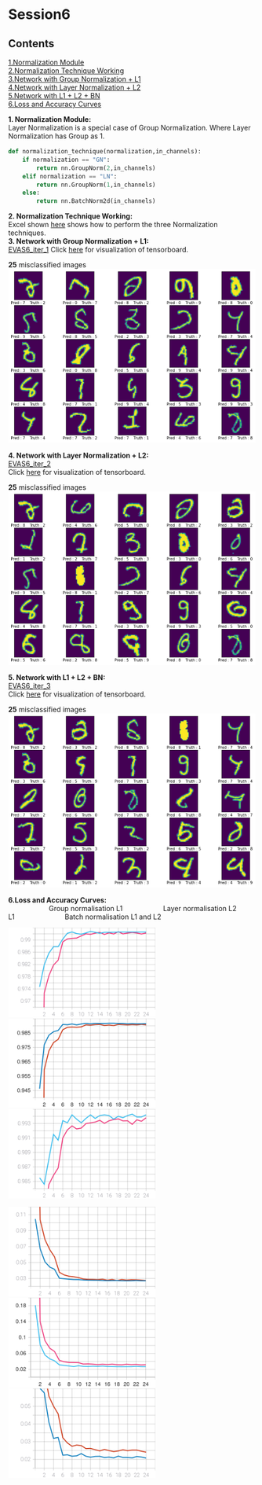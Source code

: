 # Session6
## Contents
[1.Normalization Module](#norm_module)  
[2.Normalization Technique Working](#norm_excel)  
[3.Network with Group Normalization + L1](#EVAS6_iter_1)  
[4.Network with Layer Normalization + L2](#EVAS6_iter_2)  
[5.Network with L1 + L2 + BN](#EVAS6_iter_3)  
[6.Loss and Accuracy Curves ](#loss_accuracy)  

**1. Normalization Module:**<a name="norm_module"></a>  
Layer Normalization is a special case of Group Normalization. Where Layer Normalization has Group as 1.
```python
def normalization_technique(normalization,in_channels):
    if normalization == "GN":
        return nn.GroupNorm(2,in_channels)
    elif normalization == "LN":
        return nn.GroupNorm(1,in_channels)
    else:
        return nn.BatchNorm2d(in_channels)
```

**2. Normalization Technique Working:**<a name="norm_excel"></a>  
Excel shown [here](Batch_layer_group_norm.ods) shows how to perform the three Normalization techniques.  
**3. Network with Group Normalization + L1:**<a name="EVAS6_iter_1"></a>  
[EVAS6_iter_1](EVAS6_iter_1.ipynb)
Click [here](https://tensorboard.dev/experiment/w5w8rj1SR9mirUxefAxiEA/) for visualization of tensorboard.  
  
**25** misclassified images  
![](GN_l1.png)

**4. Network with Layer Normalization + L2:**<a name="EVAS6_iter_2"></a>  
[EVAS6_iter_2](EVAS6_iter_2.ipynb)  
Click [here](https://tensorboard.dev/experiment/kPv1c9zrRcaoKAEoyBLmPw/) for visualization of tensorboard.

**25** misclassified images  
![](LN_l2.png)

**5. Network with L1 + L2 + BN:**<a name="EVAS6_iter_3"></a>  
[EVAS6_iter_3](EVAS6_iter_3.ipynb)  
Click [here](https://tensorboard.dev/experiment/3e9S68TNSYuwfwmSL5iyXw/) for visualization of tensorboard.

**25** misclassified images  
![](BN_l1_l2.png)


**6.Loss and Accuracy Curves:**<a name="loss_accuracy"></a>  
&nbsp;&nbsp;&nbsp;&nbsp;&nbsp;&nbsp;&nbsp;&nbsp;&nbsp;&nbsp;&nbsp;&nbsp;&nbsp;&nbsp;&nbsp; &nbsp;&nbsp;&nbsp;&nbsp;&nbsp;Group normalisation L1&nbsp;&nbsp;&nbsp;&nbsp;&nbsp;&nbsp;&nbsp;&nbsp;&nbsp;&nbsp;&nbsp;&nbsp;&nbsp;&nbsp;&nbsp; &nbsp;&nbsp;&nbsp;&nbsp;&nbsp;Layer normalisation L2 L1&nbsp;&nbsp;&nbsp;&nbsp;&nbsp;&nbsp;&nbsp;&nbsp;&nbsp;&nbsp;&nbsp;&nbsp;&nbsp;&nbsp;&nbsp; &nbsp;&nbsp;&nbsp;&nbsp;&nbsp;&nbsp;&nbsp;&nbsp;&nbsp;&nbsp;Batch normalisation L1 and L2
<p float="left">
  <img src="Accuracy_1.svg" width="300" />
  <img src="Accuracy_2.svg" width="300" /> 
  <img src="Accuracy_3.svg" width="300" />
</p>

<p float="left">
  <img src="Loss_1.svg" width="300" />
  <img src="Loss_2.svg" width="300" /> 
  <img src="Loss_3.svg" width="300" />
</p>





